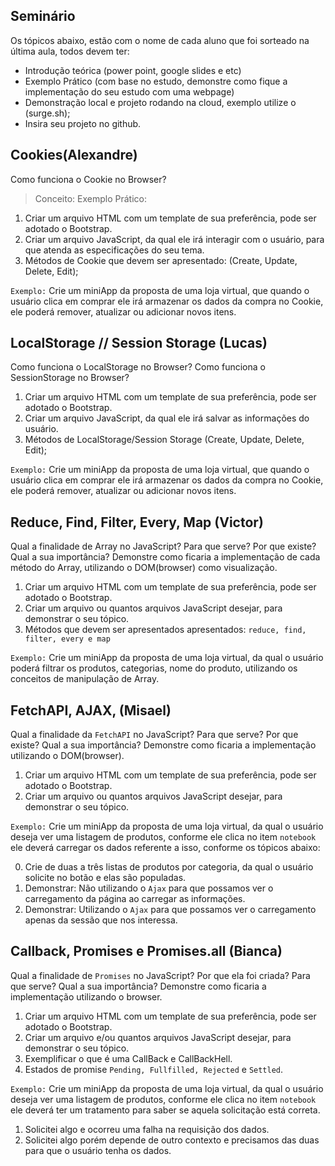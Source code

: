 ## Seminário

Os tópicos abaixo, estão com o nome de cada aluno que foi sorteado na última aula, todos devem ter:
 - Introdução teórica (power point, google slides e etc)
 - Exemplo Prático (com base no estudo, demonstre como fique a implementação do seu estudo com uma webpage)
 - Demonstração local e projeto rodando na cloud, exemplo utilize o (surge.sh);
 - Insira seu projeto no github.

## Cookies(Alexandre)

Como funciona o Cookie no Browser?

> Conceito: 
> Exemplo Prático: 

1. Criar um arquivo HTML com um template de sua preferência, pode ser adotado o Bootstrap.
2. Criar um arquivo JavaScript, da qual ele irá interagir com o usuário, para que atenda as 
especificações do seu tema.
3. Métodos de Cookie que devem ser apresentado: (Create, Update, Delete, Edit);

`Exemplo:` Crie um miniApp da proposta de uma loja virtual, que quando o usuário clica em
comprar ele irá armazenar os dados da compra no Cookie, ele poderá remover, atualizar ou adicionar
novos itens.  

## LocalStorage // Session Storage (Lucas)

Como funciona o LocalStorage no Browser?
Como funciona o SessionStorage no Browser?

1. Criar um arquivo HTML com um template de sua preferência, pode ser adotado o Bootstrap.
2. Criar um arquivo JavaScript, da qual ele irá salvar as informações do usuário.
3. Métodos de LocalStorage/Session Storage (Create, Update, Delete, Edit);

`Exemplo:` Crie um miniApp da proposta de uma loja virtual, que quando o usuário clica em
comprar ele irá armazenar os dados da compra no Cookie, ele poderá remover, atualizar ou adicionar
novos itens.  


## Reduce, Find, Filter, Every, Map (Victor)

Qual a finalidade de Array no JavaScript? Para que serve? Por que existe? Qual a sua importância? 
Demonstre como ficaria a implementação de cada método do Array, utilizando o DOM(browser) como 
visualização.

1. Criar um arquivo HTML com um template de sua preferência, pode ser adotado o Bootstrap.
2. Criar um arquivo ou quantos arquivos JavaScript desejar, para demonstrar o seu tópico.
3. Métodos que devem ser apresentados apresentados: `reduce, find, filter, every e map`

`Exemplo:` Crie um miniApp da proposta de uma loja virtual, da qual o usuário poderá filtrar os 
produtos, categorias, nome do produto, utilizando os conceitos de manipulação de Array.

## FetchAPI, AJAX, (Misael)

Qual a finalidade da `FetchAPI` no JavaScript? Para que serve? Por que existe? Qual a sua importância? 
Demonstre como ficaria a implementação utilizando o DOM(browser). 

1. Criar um arquivo HTML com um template de sua preferência, pode ser adotado o Bootstrap.
2. Criar um arquivo ou quantos arquivos JavaScript desejar, para demonstrar o seu tópico.

`Exemplo:` Crie um miniApp da proposta de uma loja virtual, da qual o usuário deseja ver uma listagem
de produtos, conforme ele clica no item `notebook` ele deverá carregar os dados referente a isso, 
conforme os tópicos abaixo:

0. Crie de duas a três listas de produtos por categoria, da qual o usuário solicite no botão e elas são populadas.
1. Demonstrar: Não utilizando o `Ajax` para que possamos ver o carregamento da página ao carregar as informações.
2. Demonstrar: Utilizando o `Ajax` para que possamos ver o carregamento apenas da sessão que nos interessa. 


## Callback, Promises e Promises.all (Bianca)

Qual a finalidade de `Promises` no JavaScript? Por que ela foi criada? Para que serve?  Qual a sua importância? 
Demonstre como ficaria a implementação utilizando o browser. 

1. Criar um arquivo HTML com um template de sua preferência, pode ser adotado o Bootstrap.
2. Criar um arquivo e/ou quantos arquivos JavaScript desejar, para demonstrar o seu tópico.
3. Exemplificar o que é uma CallBack e CallBackHell.
4. Estados de promise `Pending, Fullfilled, Rejected` e `Settled`.


`Exemplo:` Crie um miniApp da proposta de uma loja virtual, da qual o usuário deseja ver uma listagem
de produtos, conforme ele clica no item `notebook` ele deverá ter um tratamento para saber 
se aquela solicitação está correta.

1. Solicitei algo e ocorreu uma falha na requisição dos dados. 
2. Solicitei algo porém depende de outro contexto e precisamos das duas para que o usuário tenha os dados.
